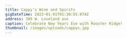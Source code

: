 ```yaml
---
title: Cappy’s Wine and Spirits
gigDateTime: 2023-01-01T01:30:55.074Z
address: 309 W. Loveland ave
caption: Celebrate New Years Eve with Rooster Ridge!
thumbnail: /images/uploads/cappys.jpg
---
```

